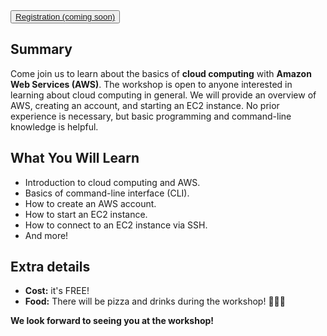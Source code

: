 <button>
  <a href="/" target="_blank">
    Registration (coming soon)
  </a>
</button>

## Summary
Come join us to learn about the basics of **cloud computing** with **Amazon Web Services (AWS)**. The workshop is open to anyone interested in learning about cloud computing in general. We will provide an overview of AWS, creating an account, and starting an EC2 instance. No prior experience is necessary, but basic programming and command-line knowledge is helpful.

## What You Will Learn
- Introduction to cloud computing and AWS.
- Basics of command-line interface (CLI).
- How to create an AWS account.
- How to start an EC2 instance.
- How to connect to an EC2 instance via SSH.
- And more!

## Extra details
- **Cost:** it's FREE!
- **Food:** There will be pizza and drinks during the workshop! 🍕🍕🍕

**We look forward to seeing you at the workshop!**
